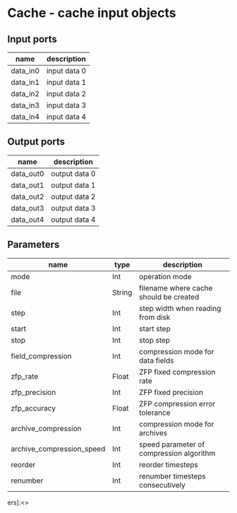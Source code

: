 [headline]:<>
Cache - cache input objects
===========================
[headline]:<>
[inputPorts]:<>
Input ports
-----------
|name|description|
|-|-|
|data_in0|input data 0|
|data_in1|input data 1|
|data_in2|input data 2|
|data_in3|input data 3|
|data_in4|input data 4|


[inputPorts]:<>
[outputPorts]:<>
Output ports
------------
|name|description|
|-|-|
|data_out0|output data 0|
|data_out1|output data 1|
|data_out2|output data 2|
|data_out3|output data 3|
|data_out4|output data 4|


[outputPorts]:<>
[parameters]:<>
Parameters
----------
|name|type|description|
|-|-|-|
|mode|Int|operation mode|
|file|String|filename where cache should be created|
|step|Int|step width when reading from disk|
|start|Int|start step|
|stop|Int|stop step|
|field_compression|Int|compression mode for data fields|
|zfp_rate|Float|ZFP fixed compression rate|
|zfp_precision|Int|ZFP fixed precision|
|zfp_accuracy|Float|ZFP compression error tolerance|
|archive_compression|Int|compression mode for archives|
|archive_compression_speed|Int|speed parameter of compression algorithm|
|reorder|Int|reorder timesteps|
|renumber|Int|renumber timesteps consecutively|

[parameters]:<>
ers]:<>
